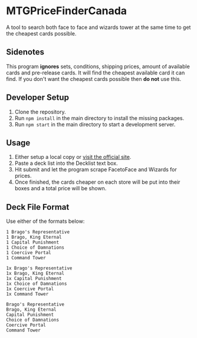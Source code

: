# MTGPriceFinderCanada
A tool to search both face to face and wizards tower at the same time
to get the cheapest cards possible.

## Sidenotes
This program **ignores** sets, conditions, shipping prices, amount of available cards 
and pre-release cards. It will find the cheapest available card it can find. 
If you don't want the cheapest cards possible then **do not** use this.

## Developer Setup
1. Clone the repository.
2. Run ```npm install``` in the main directory to install the missing packages.
3. Run ```npm start``` in the main directory to start a development server.

## Usage
1. Either setup a local copy or [visit the official site](https://pocable.github.io/MTGPriceFinderCanada/).
2. Paste a deck list into the Decklist text box.
3. Hit submit and let the program scrape FacetoFace and Wizards for prices.
4. Once finished, the cards cheaper on each store will be put into their boxes and a total price will be shown.

## <a name="Format">Deck File Format</a>
Use either of the formats below:
```
1 Brago's Representative
1 Brago, King Eternal
1 Capital Punishment
1 Choice of Damnations
1 Coercive Portal
1 Command Tower
``` 
```
1x Brago's Representative
1x Brago, King Eternal
1x Capital Punishment
1x Choice of Damnations
1x Coercive Portal
1x Command Tower
``` 
```
Brago's Representative
Brago, King Eternal
Capital Punishment
Choice of Damnations
Coercive Portal
Command Tower
``` 

